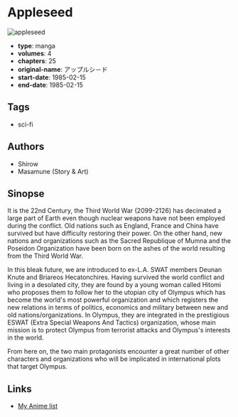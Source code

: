 # Appleseed

![appleseed](https://cdn.myanimelist.net/images/manga/1/157928.jpg)

-   **type**: manga
-   **volumes**: 4
-   **chapters**: 25
-   **original-name**: アップルシ－ド
-   **start-date**: 1985-02-15
-   **end-date**: 1985-02-15

## Tags

-   sci-fi

## Authors

-   Shirow
-   Masamune (Story & Art)

## Sinopse

It is the 22nd Century, the Third World War (2099-2126) has decimated a large part of Earth even though nuclear weapons have not been employed during the conflict. Old nations such as England, France and China have survived but have difficulty restoring their power. On the other hand, new nations and organizations such as the Sacred Republique of Mumna and the Poseidon Organization have been born on the ashes of the world resulting from the Third World War.

In this bleak future, we are introduced to ex-L.A. SWAT members Deunan Knute and Briareos Hecatonchires. Having survived the world conflict and living in a desolated city, they are found by a young woman called Hitomi who proposes them to follow her to the utopian city of Olympus which has become the world's most powerful organization and which registers the new relations in terms of politics, economics and military between new and old nations/organizations. In Olympus, they are integrated in the prestigious ESWAT (Extra Special Weapons And Tactics) organization, whose main mission is to protect Olympus from terrorist attacks and Olympus's interests in the world.

From here on, the two main protagonists encounter a great number of other characters and organizations who will be implicated in international plots that target Olympus.

## Links

-   [My Anime list](https://myanimelist.net/manga/668/Appleseed)
